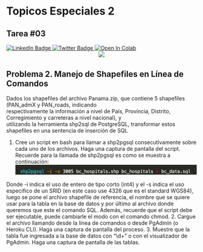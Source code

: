 # Topicos Especiales 2
## Tarea #03

<div id="badges">
    <a href="https://www.linkedin.com/in/eliecer-aguilar-507/">
      <img src="https://img.shields.io/badge/LinkedIn-blue?style=for-the-badge&logo=linkedin&logoColor=white" alt="LinkedIn Badge"/>
    </a>
    <a href="https://twitter.com/elieceraguilar3">
      <img src="https://img.shields.io/badge/Twitter-blue?style=for-the-badge&logo=twitter&logoColor=white" alt="Twitter Badge"/>
    </a>
    <a href="https://colab.research.google.com/github/eliecer507/TP2_tarea03_p02/blob/main/main.ipynb">
    <img src="https://colab.research.google.com/assets/colab-badge.svg" alt="Open In Colab"/>
    </a>
</div>


<div id="header" align="center">
  <img src="https://media.giphy.com/media/M9gbBd9nbDrOTu1Mqx/giphy.gif" width="100"/>
</div>


## Problema	2.	Manejo	de Shapefiles en	Línea	de	Comandos
Dados	 los	 shapefiles	 del	 archivo	 Panama.zip,	 que	 contiene	 5	 shapefiles	 (PAN_admX y PAN_roads,	 indicando	
respectivamente	la	información	a	nivel	de	País,	Provincia,	Distrito,	Corregimiento	y	carreteras	a	nivel	nacional),	y	
utilizando la	herramienta	shp2sql de	PostgreSQL,	transformar	estos	shapefiles	en	una	sentencia	de	inserción	de	SQL	
1. Cree	un	script	en	bash	para	llamar	a	shp2pgsql	consecutivamente	sobre	cada	uno	de	los	archivos.	Haga	una	
captura	de	pantalla del	script.
Recuerde	para	la	llamada	de	shp2pgsql	es	como	se	muestra	a	continuación:
![comando_para_convertir_shape_files](comando_shp2psql.png)


Donde	-i	indica	el	uso	de	entero	de	tipo	corto	(int4)	y	el	-s indica	el	uso	especifico	de	un	SRID	(en	este	caso	use	
4326 que	es	el	standard	WGS84),	luego	se	pone	el	archivo	shapefile	de	referencia,	el	nombre	que	se	quiere	
usar	para	la	tabla en	la	base	de	datos	y por	último al	archivo	donde	queremos	que	este	el	comando	SQL.
Además,	recuerde	que	el	script	debe	ser	ejecutable,	puede	cambiarle	el	modo	con	el	comando	chmod.
2. Cargue	el	archivo	llamando	desde	la	línea	de	comandos	o	desde	PgAdmin (o	Heroku	CLI).	Haga	una	captura	
de	pantalla	del	proceso.
3. Muestre	que	la	tabla	fue	ingresada	a	la	base	de	datos	con	“\d+”	o	con	el	visualizador de	PgAdmin.	Haga	una	
captura	de	pantalla	de las	tablas.